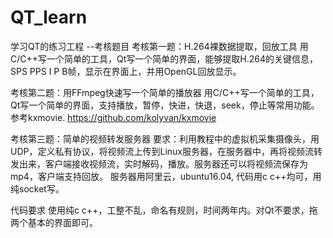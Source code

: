# QT_learn
学习QT的练习工程 
--考核题目
考核第一题：H.264裸数据提取，回放工具
用C/C++写一个简单的工具，Qt写一个简单的界面，能够提取H.264的关键信息，SPS PPS I P B帧，显示在界面上，并用OpenGL回放显示。

考核第二题：用FFmpeg快速写一个简单的播放器
用C/C++写一个简单的工具，Qt写一个简单的界面，支持播放，暂停，快进，快退，seek，停止等常用功能。参考kxmovie. https://github.com/kolyvan/kxmovie

考核第三题：简单的视频转发服务器 
要求：利用教程中的虚拟机采集摄像头，用UDP，定义私有协议，将视频流上传到Linux服务器，在服务器中，再将视频流转发出来，客户端接收视频流，实时解码，播放。服务器还可以将视频流保存为mp4，客户端支持回放。
  服务器用阿里云，ubuntu16.04, 代码用c c++均可，用纯socket写。

代码要求 使用纯c c++，工整不乱，命名有规则，时间两年内。对Qt不要求，拖两个基本的界面即可。
